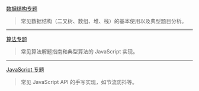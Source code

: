 [数据结构专题](/docs/dataStructure/)

> 常见数据结构（二叉树、数组、堆、栈）的基本使用以及典型题目分析。

---

[算法专题](/docs/algorithm/)

> 常见算法解题指南和典型算法的 JavaScript 实现。

---

[JavaScript 专题](/docs/JavaScript/)

> 常见 JavaScript API 的手写实现，如节流防抖等。
